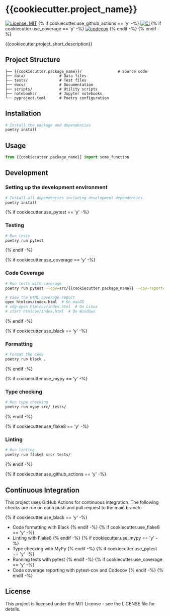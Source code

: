 # {{cookiecutter.project_name}}
[![License: MIT](https://img.shields.io/badge/License-MIT-yellow.svg)](./LICENSE)
{% if cookiecutter.use_github_actions == 'y' -%}
[![CI](https://github.com/{{cookiecutter.github_username}}/{{cookiecutter.project_slug}}/workflows/CI/badge.svg)](https://github.com/{{cookiecutter.github_username}}/{{cookiecutter.project_slug}}/actions?query=workflow%3ACI)
{% if cookiecutter.use_coverage == 'y' -%}
[![codecov](https://codecov.io/gh/{{cookiecutter.github_username}}/{{cookiecutter.project_slug}}/branch/main/graph/badge.svg)](https://codecov.io/gh/{{cookiecutter.github_username}}/{{cookiecutter.project_slug}})
{% endif -%}
{% endif -%}
<br>

{{cookiecutter.project_short_description}}

## Project Structure

```
├── {{cookiecutter.package_name}}/                # Source code
├── data/               # Data files
├── tests/              # Test files
├── docs/               # Documentation
├── scripts/            # Utility scripts
├── notebooks/          # Jupyter notebooks
└── pyproject.toml      # Poetry configuration
```

## Installation

```bash
# Install the package and dependencies
poetry install
```

## Usage

```python
from {{cookiecutter.package_name}} import some_function
```

## Development

### Setting up the development environment

```bash
# Install all dependencies including development dependencies
poetry install
```

{% if cookiecutter.use_pytest == 'y' -%}
### Testing

```bash
# Run tests
poetry run pytest
```
{% endif -%}

{% if cookiecutter.use_coverage == 'y' -%}
### Code Coverage

```bash
# Run tests with coverage
poetry run pytest --cov=src/{{cookiecutter.package_name}} --cov-report=html

# View the HTML coverage report
open htmlcov/index.html  # On macOS
# xdg-open htmlcov/index.html  # On Linux
# start htmlcov/index.html  # On Windows
```
{% endif -%}

{% if cookiecutter.use_black == 'y' -%}
### Formatting

```bash
# Format the code
poetry run black .
```
{% endif -%}

{% if cookiecutter.use_mypy == 'y' -%}
### Type checking

```bash
# Run type checking
poetry run mypy src/ tests/
```
{% endif -%}

{% if cookiecutter.use_flake8 == 'y' -%}
### Linting

```bash
# Run linting
poetry run flake8 src/ tests/
```
{% endif -%}

{% if cookiecutter.use_github_actions == 'y' -%}
## Continuous Integration

This project uses GitHub Actions for continuous integration. The following checks are run on each push and pull request to the main branch:

{% if cookiecutter.use_black == 'y' -%}
- Code formatting with Black
{% endif -%}
{% if cookiecutter.use_flake8 == 'y' -%}
- Linting with Flake8
{% endif -%}
{% if cookiecutter.use_mypy == 'y' -%}
- Type checking with MyPy
{% endif -%}
{% if cookiecutter.use_pytest == 'y' -%}
- Running tests with pytest
{% endif -%}
{% if cookiecutter.use_coverage == 'y' -%}
- Code coverage reporting with pytest-cov and Codecov
{% endif -%}
{% endif -%}

## License

This project is licensed under the MIT License - see the LICENSE file for details.
